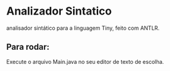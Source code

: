 # Analizador Sintatico
analisador sintático para a linguagem Tiny, feito com ANTLR.

## Para rodar:
Execute o arquivo Main.java no seu editor de texto de escolha.
